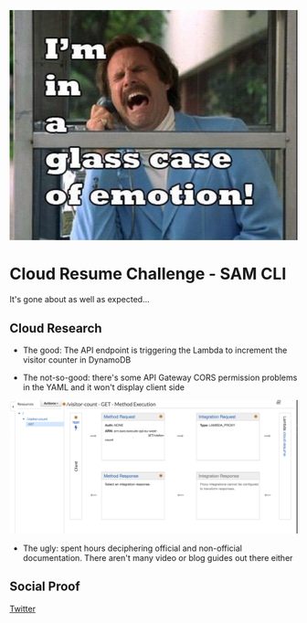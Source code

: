 <!-- This is a template you can use for quick progress days. It removes a lot of the steps we encourage you to share in the longer template 000-DAY-ARTICLE-LONG-TEMPLATE.MD-->

![help](/Journey/053/emotion.jpg)

# Cloud Resume Challenge - SAM CLI

It's gone about as well as expected...

## Cloud Research

- The good: The API endpoint is triggering the Lambda to increment the visitor counter in DynamoDB

- The not-so-good: there's some API Gateway CORS permission problems in the YAML and it won't display client side

![argh](/Journey/053/argh.png)

- The ugly: spent hours deciphering official and non-official documentation. There aren't many video or blog guides out there either

## Social Proof

[Twitter](https://twitter.com/_notwaving/status/1342205028313030657?s=20)
